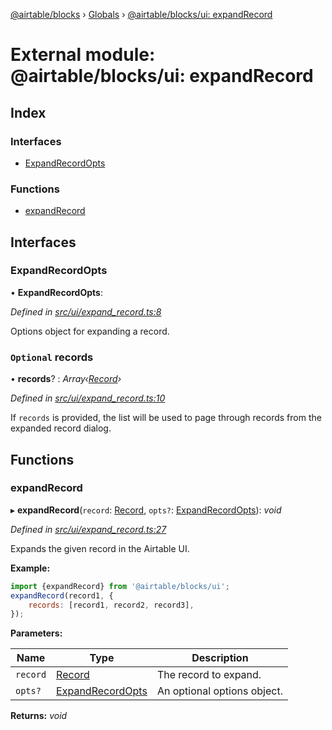 [@airtable/blocks](../README.md) › [Globals](../globals.md) ›
[@airtable/blocks/ui: expandRecord](_airtable_blocks_ui__expandrecord.md)

# External module: @airtable/blocks/ui: expandRecord

## Index

### Interfaces

-   [ExpandRecordOpts](_airtable_blocks_ui__expandrecord.md#expandrecordopts)

### Functions

-   [expandRecord](_airtable_blocks_ui__expandrecord.md#expandrecord)

## Interfaces

### ExpandRecordOpts

• **ExpandRecordOpts**:

_Defined in
[src/ui/expand_record.ts:8](https://github.com/airtable/blocks/blob/@airtable/blocks@0.0.35/packages/sdk/src/ui/expand_record.ts#L8)_

Options object for expanding a record.

### `Optional` records

• **records**? : _Array‹[Record](_airtable_blocks_models__record.md#record)›_

_Defined in
[src/ui/expand_record.ts:10](https://github.com/airtable/blocks/blob/@airtable/blocks@0.0.35/packages/sdk/src/ui/expand_record.ts#L10)_

If `records` is provided, the list will be used to page through records from the expanded record
dialog.

## Functions

### expandRecord

▸ **expandRecord**(`record`: [Record](_airtable_blocks_models__record.md#record), `opts?`:
[ExpandRecordOpts](_airtable_blocks_ui__expandrecord.md#expandrecordopts)): _void_

_Defined in
[src/ui/expand_record.ts:27](https://github.com/airtable/blocks/blob/@airtable/blocks@0.0.35/packages/sdk/src/ui/expand_record.ts#L27)_

Expands the given record in the Airtable UI.

**Example:**

```js
import {expandRecord} from '@airtable/blocks/ui';
expandRecord(record1, {
    records: [record1, record2, record3],
});
```

**Parameters:**

| Name     | Type                                                                      | Description                 |
| -------- | ------------------------------------------------------------------------- | --------------------------- |
| `record` | [Record](_airtable_blocks_models__record.md#record)                       | The record to expand.       |
| `opts?`  | [ExpandRecordOpts](_airtable_blocks_ui__expandrecord.md#expandrecordopts) | An optional options object. |

**Returns:** _void_
